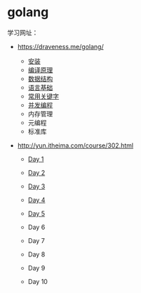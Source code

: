 # golang

学习网址：

* https://draveness.me/golang/
  * [安装](https://github.com/LetLifeStop/golang/blob/master/Go%E5%9F%BA%E7%A1%80/%E5%AE%89%E8%A3%85.md)
  * [编译原理](https://github.com/LetLifeStop/golang/blob/master/Go%E5%9F%BA%E7%A1%80/%E7%AC%AC%E4%B8%80%E7%AB%A0%20%E7%BC%96%E8%AF%91%E5%8E%9F%E7%90%86.md)
  * [数据结构](https://github.com/LetLifeStop/golang/blob/master/Go%E5%9F%BA%E7%A1%80/%E7%AC%AC%E4%BA%8C%E7%AB%A0%20%E6%95%B0%E6%8D%AE%E7%BB%93%E6%9E%84.md)
  * [语言基础](https://github.com/LetLifeStop/golang/blob/master/Go%E5%9F%BA%E7%A1%80/%E7%AC%AC%E4%B8%89%E7%AB%A0%20%E8%AF%AD%E8%A8%80%E5%9F%BA%E7%A1%80.md)
  * [常用关键字](https://github.com/LetLifeStop/golang/blob/master/Go%E5%9F%BA%E7%A1%80/%E7%AC%AC%E5%9B%9B%E7%AB%A0%20%E5%B8%B8%E7%94%A8%E5%85%B3%E9%94%AE%E5%AD%97.md)
  * [并发编程](https://github.com/LetLifeStop/golang/blob/master/Go%E5%9F%BA%E7%A1%80/%E7%AC%AC%E4%BA%94%E7%AB%A0%20%E5%B9%B6%E5%8F%91%E7%BC%96%E7%A8%8B.md)
  * 内存管理
  * 元编程
  * 标准库

* http://yun.itheima.com/course/302.html

  * [Day  1](https://github.com/LetLifeStop/golang/blob/master/Go%E8%AF%AD%E8%A8%80%E5%85%A5%E9%97%A8%E6%95%99%E7%A8%8B%20%E9%BB%91%E9%A9%AC/Day%201.md)

  * [Day  2](https://github.com/LetLifeStop/golang/blob/master/Go%E8%AF%AD%E8%A8%80%E5%85%A5%E9%97%A8%E6%95%99%E7%A8%8B%20%E9%BB%91%E9%A9%AC/Day%202.md)

  * [Day  3](https://github.com/LetLifeStop/golang/blob/master/Go%E8%AF%AD%E8%A8%80%E5%85%A5%E9%97%A8%E6%95%99%E7%A8%8B%20%E9%BB%91%E9%A9%AC/Day%203.md)

  * [Day  4](https://github.com/LetLifeStop/golang/blob/master/Go%E8%AF%AD%E8%A8%80%E5%85%A5%E9%97%A8%E6%95%99%E7%A8%8B%20%E9%BB%91%E9%A9%AC/Day%204.md)

  * [Day  5](https://github.com/LetLifeStop/golang/blob/master/Go%E8%AF%AD%E8%A8%80%E5%85%A5%E9%97%A8%E6%95%99%E7%A8%8B%20%E9%BB%91%E9%A9%AC/Day%205.md)

  * Day  6

  * Day  7

  * Day  8

  * Day  9

  * Day  10

    

